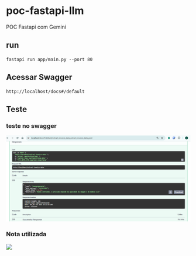 # poc-fastapi-llm
POC Fastapi com Gemini

## run

```
fastapi run app/main.py --port 80
```

## Acessar Swagger

```
http://localhost/docs#/default
```

## Teste

### teste no swagger

![](notas-fiscais/teste1.PNG)

### Nota utilizada

![](notas´fiscais/nota1.PNG) 